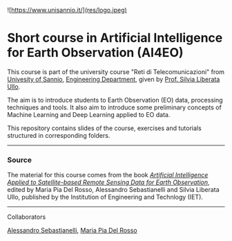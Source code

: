 ![https://www.unisannio.it/](res/logo.jpeg)

# Short course in Artificial Intelligence for Earth Observation (AI4EO)
This course is part of the university course "Reti di Telecomunicazioni" from [Univesity of Sannio](https://www.unisannio.it/), [Engineering Department](https://www.ding.unisannio.it/), given by [Prof. Silvia Liberata Ullo](https://www.unisannio.it/it/user/622/didattica).

The aim is to introduce students to Earth Observation (EO) data, processing techniques and tools. It also aim to introduce some preliminary concepts of Machine Learning and Deep Learning applied to EO data.

This repository contains slides of the course, exercises and tutorials structured in corresponding folders.

---
### Source
The material for this course comes from the book [*Artificial Intelligence Applied to Satellite-based Remote Sensing Data for Earth Observation*](https://shop.theiet.org/artificial-intelligence-applied-to-satellite-based-remote-sensing-data-for-earth-observation), edited by Maria Pia Del Rosso, Alessandro Sebastianelli and Silvia Liberata Ullo, published by the Institution of Engineering and Technlogy (IET).

---
Collaborators

[Alessandro Sebastianelli](linkedin.com/in/alessandro-sebastianelli-58545915b), [Maria Pia Del Rosso](linkedin.com/in/maria-pia-del-rosso-34377415b)